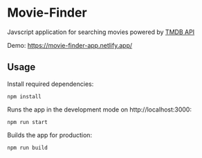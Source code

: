 # Movie-Finder
Javscript application for searching movies powered by [TMDB API](https://developers.themoviedb.org/3/getting-started)

Demo: https://movie-finder-app.netlify.app/

## Usage
Install required dependencies:

    npm install
    
Runs the app in the development mode on http://localhost:3000:

    npm run start
    
Builds the app for production:

    npm run build
